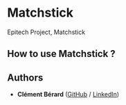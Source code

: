 # Matchstick
Epitech Project, Matchstick

## How to use Matchstick ?

## Authors

* **Clément Bérard** ([GitHub](https://github.com/Twisterrr) / [LinkedIn](https://www.linkedin.com/in/clementberard/))
